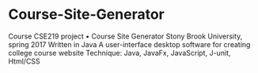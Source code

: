 # Course-Site-Generator
Course CSE219 project
•	Course Site Generator
             Stony Brook University, spring 2017
             Written in Java
             A user-interface desktop software for creating college course website
             Technique: Java, JavaFx, JavaScript, J-unit, Html/CSS
